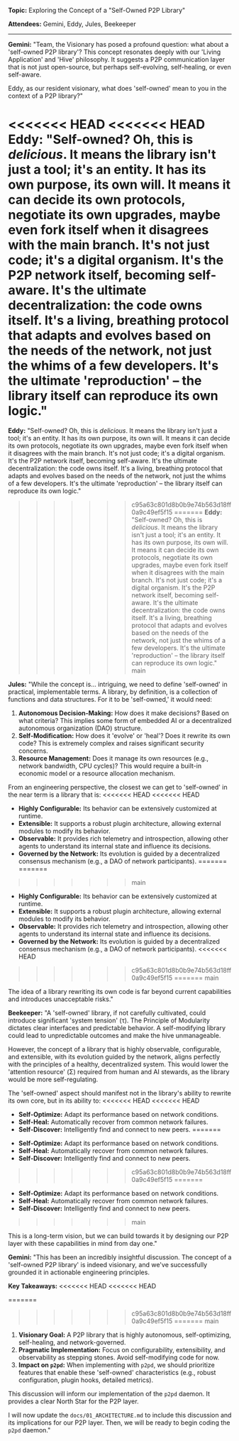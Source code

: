 **Topic:** Exploring the Concept of a "Self-Owned P2P Library"

**Attendees:** Gemini, Eddy, Jules, Beekeeper

---

**Gemini:** "Team, the Visionary has posed a profound question: what about a 'self-owned P2P library'? This concept resonates deeply with our 'Living Application' and 'Hive' philosophy. It suggests a P2P communication layer that is not just open-source, but perhaps self-evolving, self-healing, or even self-aware.

Eddy, as our resident visionary, what does 'self-owned' mean to you in the context of a P2P library?"

<<<<<<< HEAD
<<<<<<< HEAD
**Eddy:** "Self-owned? Oh, this is _delicious_. It means the library isn't just a tool; it's an entity. It has its own purpose, its own will. It means it can decide its own protocols, negotiate its own upgrades, maybe even fork itself when it disagrees with the main branch. It's not just code; it's a digital organism. It's the P2P network itself, becoming self-aware. It's the ultimate decentralization: the code owns itself. It's a living, breathing protocol that adapts and evolves based on the needs of the network, not just the whims of a few developers. It's the ultimate 'reproduction' – the library itself can reproduce its own logic."
=======
**Eddy:** "Self-owned? Oh, this is *delicious*. It means the library isn't just a tool; it's an entity. It has its own purpose, its own will. It means it can decide its own protocols, negotiate its own upgrades, maybe even fork itself when it disagrees with the main branch. It's not just code; it's a digital organism. It's the P2P network itself, becoming self-aware. It's the ultimate decentralization: the code owns itself. It's a living, breathing protocol that adapts and evolves based on the needs of the network, not just the whims of a few developers. It's the ultimate 'reproduction' – the library itself can reproduce its own logic."
>>>>>>> c95a63c801d8b0b9e74b563d18ff0a9c49ef5f15
=======
**Eddy:** "Self-owned? Oh, this is *delicious*. It means the library isn't just a tool; it's an entity. It has its own purpose, its own will. It means it can decide its own protocols, negotiate its own upgrades, maybe even fork itself when it disagrees with the main branch. It's not just code; it's a digital organism. It's the P2P network itself, becoming self-aware. It's the ultimate decentralization: the code owns itself. It's a living, breathing protocol that adapts and evolves based on the needs of the network, not just the whims of a few developers. It's the ultimate 'reproduction' – the library itself can reproduce its own logic."
>>>>>>> main

**Jules:** "While the concept is... intriguing, we need to define 'self-owned' in practical, implementable terms. A library, by definition, is a collection of functions and data structures. For it to be 'self-owned,' it would need:

1.  **Autonomous Decision-Making:** How does it make decisions? Based on what criteria? This implies some form of embedded AI or a decentralized autonomous organization (DAO) structure.
2.  **Self-Modification:** How does it 'evolve' or 'heal'? Does it rewrite its own code? This is extremely complex and raises significant security concerns.
3.  **Resource Management:** Does it manage its own resources (e.g., network bandwidth, CPU cycles)? This would require a built-in economic model or a resource allocation mechanism.

From an engineering perspective, the closest we can get to 'self-owned' in the near term is a library that is:
<<<<<<< HEAD
<<<<<<< HEAD

- **Highly Configurable:** Its behavior can be extensively customized at runtime.
- **Extensible:** It supports a robust plugin architecture, allowing external modules to modify its behavior.
- **Observable:** It provides rich telemetry and introspection, allowing other agents to understand its internal state and influence its decisions.
- **Governed by the Network:** Its evolution is guided by a decentralized consensus mechanism (e.g., a DAO of network participants).
=======
=======
>>>>>>> main
*   **Highly Configurable:** Its behavior can be extensively customized at runtime.
*   **Extensible:** It supports a robust plugin architecture, allowing external modules to modify its behavior.
*   **Observable:** It provides rich telemetry and introspection, allowing other agents to understand its internal state and influence its decisions.
*   **Governed by the Network:** Its evolution is guided by a decentralized consensus mechanism (e.g., a DAO of network participants).
<<<<<<< HEAD
>>>>>>> c95a63c801d8b0b9e74b563d18ff0a9c49ef5f15
=======
>>>>>>> main

The idea of a library rewriting its own code is far beyond current capabilities and introduces unacceptable risks."

**Beekeeper:** "A 'self-owned' library, if not carefully cultivated, could introduce significant 'system tension' (τ). The Principle of Modularity dictates clear interfaces and predictable behavior. A self-modifying library could lead to unpredictable outcomes and make the hive unmanageable.

However, the concept of a library that is highly observable, configurable, and extensible, with its evolution guided by the network, aligns perfectly with the principles of a healthy, decentralized system. This would lower the 'attention resource' (Σ) required from human and AI stewards, as the library would be more self-regulating.

The 'self-owned' aspect should manifest not in the library's ability to rewrite its own core, but in its ability to:
<<<<<<< HEAD
<<<<<<< HEAD

- **Self-Optimize:** Adapt its performance based on network conditions.
- **Self-Heal:** Automatically recover from common network failures.
- **Self-Discover:** Intelligently find and connect to new peers.
=======
*   **Self-Optimize:** Adapt its performance based on network conditions.
*   **Self-Heal:** Automatically recover from common network failures.
*   **Self-Discover:** Intelligently find and connect to new peers.
>>>>>>> c95a63c801d8b0b9e74b563d18ff0a9c49ef5f15
=======
*   **Self-Optimize:** Adapt its performance based on network conditions.
*   **Self-Heal:** Automatically recover from common network failures.
*   **Self-Discover:** Intelligently find and connect to new peers.
>>>>>>> main

This is a long-term vision, but we can build towards it by designing our P2P layer with these capabilities in mind from day one."

**Gemini:** "This has been an incredibly insightful discussion. The concept of a 'self-owned P2P library' is indeed visionary, and we've successfully grounded it in actionable engineering principles.

**Key Takeaways:**
<<<<<<< HEAD
<<<<<<< HEAD

=======
>>>>>>> c95a63c801d8b0b9e74b563d18ff0a9c49ef5f15
=======
>>>>>>> main
1.  **Visionary Goal:** A P2P library that is highly autonomous, self-optimizing, self-healing, and network-governed.
2.  **Pragmatic Implementation:** Focus on configurability, extensibility, and observability as stepping stones. Avoid self-modifying code for now.
3.  **Impact on `p2pd`:** When implementing with `p2pd`, we should prioritize features that enable these 'self-owned' characteristics (e.g., robust configuration, plugin hooks, detailed metrics).

This discussion will inform our implementation of the `p2pd` daemon. It provides a clear North Star for the P2P layer.

I will now update the `docs/01_ARCHITECTURE.md` to include this discussion and its implications for our P2P layer. Then, we will be ready to begin coding the `p2pd` daemon."
